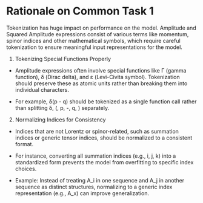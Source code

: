 # Rationale on Common Task 1

Tokenization has huge impact on performance on the model. Amplitude and Squared Amplitude expressions consist of various terms like momentum, spinor indices and other mathematical symbols, which require careful tokenization to ensure meaningful input representations for the model.

1. Tokenizing Special Functions Properly

- Amplitude expressions often involve special functions like Γ (gamma function), δ (Dirac delta), and ε (Levi-Civita symbol). Tokenization should preserve these as atomic units rather than breaking them into individual characters.

- For example, δ(p - q) should be tokenized as a single function call rather than splitting δ, (, p, -, q, ) separately.

2. Normalizing Indices for Consistency

- Indices that are not Lorentz or spinor-related, such as summation indices or generic tensor indices, should be normalized to a consistent format.

- For instance, converting all summation indices (e.g., i, j, k) into a standardized form prevents the model from overfitting to specific index choices.

- Example: Instead of treating A_i in one sequence and A_j in another sequence as distinct structures, normalizing to a generic index representation (e.g., A_x) can improve generalization.